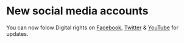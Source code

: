 # New social media accounts

You can now folow Digital rights on [Facebook](https://digital-rights.github.io/facebook), [Twitter](https://digital-rights.github.io/twitter) & [YouTube](https://digital-rights.github.io/youtube) for updates.
